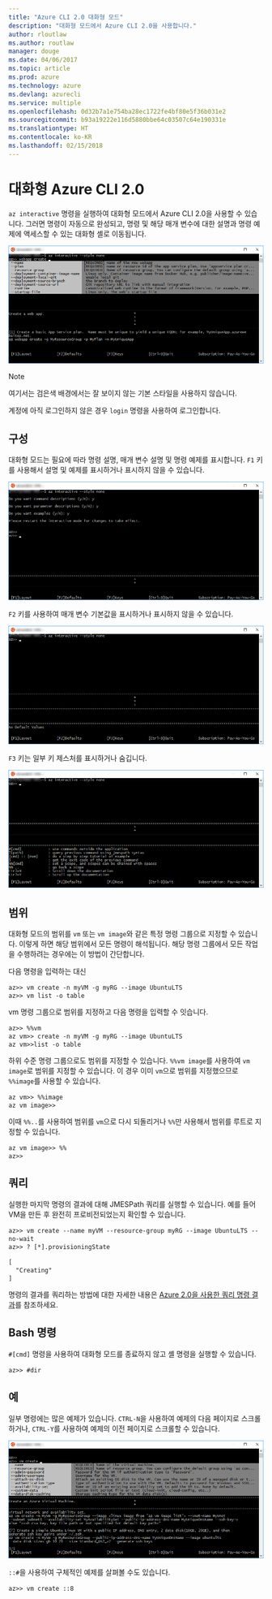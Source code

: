 ```yaml
---
title: "Azure CLI 2.0 대화형 모드"
description: "대화형 모드에서 Azure CLI 2.0을 사용합니다."
author: rloutlaw
ms.author: routlaw
manager: douge
ms.date: 04/06/2017
ms.topic: article
ms.prod: azure
ms.technology: azure
ms.devlang: azurecli
ms.service: multiple
ms.openlocfilehash: 0d32b7a1e754ba28ec1722fe4bf80e5f36b031e2
ms.sourcegitcommit: b93a19222e116d5880bbe64c03507c64e190331e
ms.translationtype: HT
ms.contentlocale: ko-KR
ms.lasthandoff: 02/15/2018
---
```

# <a name="interactive-azure-cli-20"></a>대화형 Azure CLI 2.0

`az interactive` 명령을 실행하여 대화형 모드에서 Azure CLI 2.0을 사용할 수 있습니다.
그러면 명령이 자동으로 완성되고, 명령 및 해당 매개 변수에 대한 설명과 명령 예제에 액세스할 수 있는 대화형 셸로 이동됩니다.

![대화형 모드](./media/interactive-azure-cli/webapp-create.png)

> [!NOTE]
> 여기서는 검은색 배경에서는 잘 보이지 않는 기본 스타일을 사용하지 않습니다.

계정에 아직 로그인하지 않은 경우 `login` 명령을 사용하여 로그인합니다.

## <a name="configure"></a>구성

대화형 모드는 필요에 따라 명령 설명, 매개 변수 설명 및 명령 예제를 표시합니다.
`F1` 키를 사용해서 설명 및 예제를 표시하거나 표시하지 않을 수 있습니다.

![설명 및 예제](./media/interactive-azure-cli/descriptions-and-examples.png)

`F2` 키를 사용하여 매개 변수 기본값을 표시하거나 표시하지 않을 수 있습니다.

![기본값](./media/interactive-azure-cli/defaults.png)

`F3` 키는 일부 키 제스처를 표시하거나 숨깁니다.

![제스처](./media/interactive-azure-cli/gestures.png)

## <a name="scope"></a>범위

대화형 모드의 범위를 `vm` 또는 `vm image`와 같은 특정 명령 그룹으로 지정할 수 있습니다.
이렇게 하면 해당 범위에서 모든 명령이 해석됩니다.
해당 명령 그룹에서 모든 작업을 수행하려는 경우에는 이 방법이 간단합니다.

다음 명령을 입력하는 대신

```azurecli
az>> vm create -n myVM -g myRG --image UbuntuLTS
az>> vm list -o table
```

vm 명령 그룹으로 범위를 지정하고 다음 명령을 입력할 수 잇습니다.

```azurecli
az>> %%vm
az vm>> create -n myVM -g myRG --image UbuntuLTS
az vm>>list -o table
```

하위 수준 명령 그룹으로도 범위를 지정할 수 있습니다.
`%%vm image`를 사용하여 `vm image`로 범위를 지정할 수 있습니다.
이 경우 이미 `vm`으로 범위를 지정했으므로 `%%image`를 사용할 수 있습니다.

```azurecli
az vm>> %%image
az vm image>>
```

이때 `%%..`를 사용하여 범위를 `vm`으로 다시 되돌리거나 `%%`만 사용해서 범위를 루트로 지정할 수 있습니다.

```azurecli
az vm image>> %%
az>>
```

## <a name="query"></a>쿼리

실행한 마지막 명령의 결과에 대해 JMESPath 쿼리를 실행할 수 있습니다.
예를 들어 VM을 만든 후 완전히 프로비전되었는지 확인할 수 있습니다.

```azurecli
az>> vm create --name myVM --resource-group myRG --image UbuntuLTS --no-wait
az>> ? [*].provisioningState
```

```
[
  "Creating"
]
```

명령의 결과를 쿼리하는 방법에 대한 자세한 내용은 [Azure 2.0을 사용한 쿼리 명령 결과](query-azure-cli.md)를 참조하세요.

## <a name="bash-commands"></a>Bash 명령

`#[cmd]` 명령을 사용하여 대화형 모드를 종료하지 않고 셸 명령을 실행할 수 있습니다.

```azurecli
az>> #dir
```

## <a name="examples"></a>예

일부 명령에는 많은 예제가 있습니다.
`CTRL-N`을 사용하여 예제의 다음 페이지로 스크롤하거나, `CTRL-Y`를 사용하여 예제의 이전 페이지로 스크롤할 수 있습니다.

![예제](./media/interactive-azure-cli/examples.png)

`::#`을 사용하여 구체적인 예제를 살펴볼 수도 있습니다.

```azurecli
az>> vm create ::8
```
